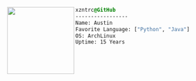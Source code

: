 <div style="display:block;text-align:left"><a href="https://github.com/Eccentrici/" imageanchor="1"><img align="left" src="https://avatars.githubusercontent.com/u/96399844?v=4" border="0" style="width:155px;">
  
  ```css
  xzntrc@GitHub
  -----------------
  Name: Austin
  Favorite Language: ["Python", "Java"]
  OS: ArchLinux  
  Uptime: 15 Years
  ```
</div>


